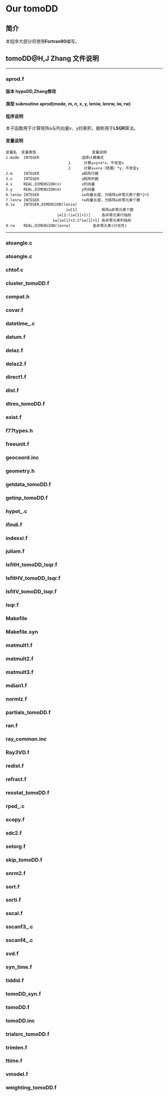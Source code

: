 # Our tomoDD
## 简介
  本程序大部分将使用**Fortran90**编写。
## tomoDD@H,J Zhang 文件说明
------
### aprod.f
#### 版本 hypoDD,Zhang修改
#### 类型 subroutine aprod(mode, m, n, x, y, leniw, lenrw, iw, rw)
#### 程序说明
本子函数用于计算矩阵a与列向量x、y的乘积，据称用于**LSQR**算法。
#### 变量说明
	变量名  变量类型                         变量说明
	1.mode  INTEGER                   选择计算模式
                                1      计算y=y+a*x，不改变x
                                2      计算x=x+a（转置）*y，不改变y
	2.m     INTEGER                   a矩阵行数  
	3.n     INTEGER                   a矩阵列数
	4.x     REAL,DIMENSION(n)         x列向量
	5.y     REAL,DIMENSION(m)         y列向量
	6.leniw INTEGER                   iw向量长度，为矩阵a非零元素个数*2+1
	7.lenrw INTEGER                   rw向量长度，为矩阵a非零元素个数
	8.iw    INTEGER,DIMENSION(leniw)  
                               iw[1]           矩阵a非零元素个数
                           iw[2:(iw[1]+1)]     各非零元素行指标
                         iw[iw[1]+2:2*iw[1]+1] 各非零元素列指标
	9.rw    REAL,DIMENSION(lenrw)          各非零元素(行优先)
------
### atoangle.c

### atoangle.c

### chtof.c

### cluster_tomoDD.f

### compat.h

### covar.f

### datetime_.c

### datum.f

### delaz.f

### delaz2.f

### direct1.f

### dist.f

### dtres_tomoDD.f

### exist.f

### f77types.h

### freeunit.f

### geocoord.inc

### geometry.h

### getdata_tomoDD.f

### getinp_tomoDD.f

### hypot_.c

### ifindi.f

### indexxi.f

### juliam.f

### IsfitH_tomoDD_Isqr.f

### IsfitHV_tomoDD_Isqr.f

### IsfitV_tomoDD_Isqr.f

### Isqr.f

### Makefile

### Makefile.syn

### matmult1.f

### matmult2.f

### matmult3.f

### mdian1.f

### normlz.f

### partials_tomoDD.f

### ran.f

### ray_common.inc

### Ray3VD.f

### redist.f

### refract.f

### resstat_tomoDD.f

### rpad_.c

### scopy.f

### sdc2.f

### setorg.f

### skip_tomoDD.f

### snrm2.f

### sort.f

### sorti.f

### sscal.f

### sscanf3_.c

### sscanf4_.c

### svd.f

### syn_time.f

### tiddid.f

### tomoDD_syn.f

### tomoDD.f

### tomoDD.inc

### trialsrc_tomoDD.f

### trimlen.f

### ttime.f

### vmodel.f

### weighting_tomoDD.f

